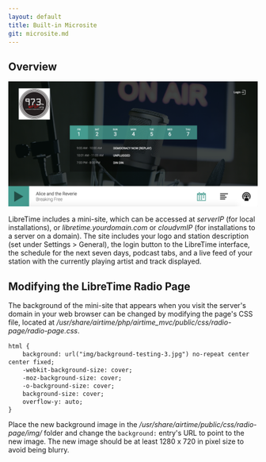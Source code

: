 ```yaml
---
layout: default
title: Built-in Microsite
git: microsite.md
---
```


## Overview

![](img/radio-page.png)

LibreTime includes a mini-site, which can be accessed at _serverIP_ (for local installations), or
_libretime.yourdomain.com_ or _cloudvmIP_ (for installations to a server on a domain). The site includes your
logo and station description (set under Settings > General), the login button to the LibreTime interface, the schedule for the next seven days,
podcast tabs, and a live feed of your station with the currently playing artist and track displayed.

## Modifying the LibreTime Radio Page

The background of the mini-site that appears when you visit the server's domain in your web browser can be changed by modifying the page's CSS file, located at */usr/share/airtime/php/airtime_mvc/public/css/radio-page/radio-page.css*.

```
html {
    background: url("img/background-testing-3.jpg") no-repeat center center fixed;
    -webkit-background-size: cover;
    -moz-background-size: cover;
    -o-background-size: cover;
    background-size: cover;
    overflow-y: auto;
}
```

Place the new background image in the */usr/share/airtime/public/css/radio-page/img/* folder and change the `background:` entry's URL to point to the new image. The new image should be at least 1280 x 720 in pixel size to avoid being blurry.
